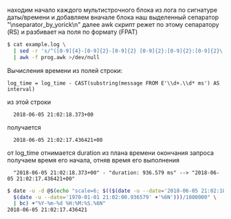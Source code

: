 находим начало каждого мультистрочного блока из лога по сигнатуре даты/времени и добавляем вначале блока наш выделенный сепаратор "\nseparator_by_yorick\n"
далее awk скрипт режет по этому сепаратору (RS) и разбивает на поля по формату (FPAT)

```bash
$ cat example.log \
  | sed -r 's/^([0-9]{4}-[0-9]{2}-[0-9]{2} [0-9]{2}:[0-9]{2}:[0-9]{2}\.[0-9]{3} .*)$/\nseparator_by_yorick\n\1/' \
  | awk -f prog.awk >/dev/null
```

Вычисления времени из полей строки:
```
log_time = log_time - CAST(substring(message FROM E'\\d+.\\d* ms') AS interval)
```

из этой строки
```
  2018-06-05 21:02:18.373+00
```
получается
```
  2018-06-05 21:02:17.436421+00
```
от log_time отнимается duration из плана
времени окончания запроса получаем время его начала, отняв время его выполнения
```
  "2018-06-05 21:02:18.373+00" - "duration: 936.579 ms" --> "2018-06-05 21:02:17.436421+00"
  ```

```bash
$ date -u -d @$(echo "scale=6; $(($(date -u --date='2018-06-05 21:02:18.373+00' +'%s%6N') - \
  $(date -u --date='1970-01-01 21:02:00.936579' +'%6N')))/1000000" \
  | bc) +"%Y-%m-%d %H:%M:%S.%6N"
2018-06-05 21:02:17.436421
```
